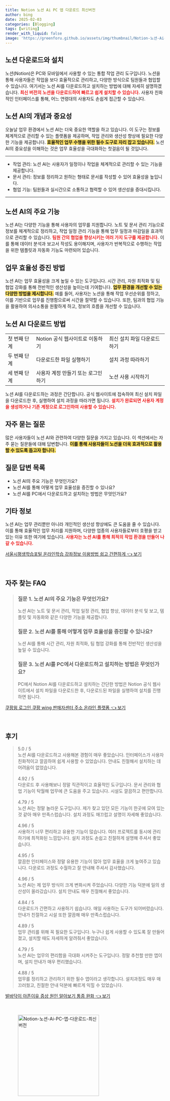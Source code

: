 ```yaml
---
title: Notion 노션 Ai PC 앱 다운로드 최신버전
author: bing
date: 2025-02-03
categories: [Blogging]
tags: [writing]
render_with_liquid: false
image: 'https://greenforu.github.io/assets/img/thumbnail/Notion-노션-Ai-PC-앱-다운로드-최신버전.webp'
---
```



<h2 id='노션_다운로드와_설치'>노션 다운로드와 설치</h2>

<p>노션(Notion)은 PC와 모바일에서 사용할 수 있는 통합 작업 관리 도구입니다. 노션을 통해 사용자들은 작업을 보다 효율적으로 관리하고, 다양한 방식으로 팀원들과 협업할 수 있습니다. 여기서는 노션 AI를 다운로드하고 설치하는 방법에 대해 자세히 설명하겠습니다. <b><span style="color: #ee2323;">최신 버전의 노션을 다운로드하여 빠르고 쉽게 설치할 수 있습니다.</span></b> 사용자 친화적인 인터페이스를 통해, 어느 연령대의 사용자도 손쉽게 접근할 수 있습니다.</p>

<h2 id='노션_AI의_개념과_중요성'>노션 AI의 개념과 중요성</h2>

<p>오늘날 업무 환경에서 노션 AI는 더욱 중요한 역할을 하고 있습니다. 이 도구는 정보를 체계적으로 관리할 수 있는 플랫폼을 제공하며, 작업 관리와 생산성 향상에 필요한 다양한 기능을 제공합니다. <b><span style="background-color: #ffe066;">효율적인 업무 수행을 위한 필수 도구로 자리 잡고 있습니다.</span></b> 노션 AI의 중요성을 이해하는 것은 업무 효율성을 극대화하는 첫걸음이 될 것입니다.</p>

<hr />

<ul>
    <li>작업 관리: 노션 AI는 사용자가 일정이나 작업을 체계적으로 관리할 수 있는 기능을 제공합니다.</li>
    <li>문서 관리: 정보를 정리하고 원하는 형태로 문서를 작성할 수 있어 효율성을 높입니다.</li>
    <li>협업 기능: 팀원들과 실시간으로 소통하고 협력할 수 있어 생산성을 증대시킵니다.</li>
</ul>

<hr />

<h2 id='노션_AI의_주요_기능'>노션 AI의 주요 기능</h2>

<p>노션 AI는 다양한 기능을 통해 사용자의 업무를 지원합니다. 노트 및 문서 관리 기능으로 정보를 체계적으로 정리하고, 작업 일정 관리 기능을 통해 업무 일정과 마감일을 효과적으로 관리할 수 있습니다. <b><span style="color: #ee2323;">팀원 간의 협업을 향상시키는 여러 가지 도구를 제공합니다.</span></b> 이를 통해 데이터 분석과 보고서 작성도 용이해지며, 사용자가 반복적으로 수행하는 작업을 위한 템플릿과 자동화 기능도 마련되어 있습니다.</p>

<h2 id='업무_효율성_증진_방법'>업무 효율성 증진 방법</h2>

<p>노션 AI는 업무 효율성을 크게 높일 수 있는 도구입니다. 시간 관리, 자원 최적화 및 팀 협업 강화를 통해 전반적인 생산성을 높이는데 기여합니다. <b><span style="background-color: #ffe066;">업무 환경을 개선할 수 있는 다양한 방법을 제시합니다.</span></b> 예를 들어, 사용자는 노션을 통해 작업 우선순위를 정하고, 이를 기반으로 업무를 진행함으로써 시간을 절약할 수 있습니다. 또한, 팀과의 협업 기능을 활용하여 의사소통을 원활하게 하고, 정보의 흐름을 개선할 수 있습니다.</p>

<h2 id='노션_AI_다운로드_방법'>노션 AI 다운로드 방법</h2>

<table>
    <tr>
        <td>첫 번째 단계</td>
        <td>Notion 공식 웹사이트로 이동하기</td>
        <td>최신 설치 파일 다운로드하기</td>
    </tr>
    <tr>
        <td>두 번째 단계</td>
        <td>다운로드한 파일 실행하기</td>
        <td>설치 과정 따라하기</td>
    </tr>
    <tr>
        <td>세 번째 단계</td>
        <td>사용자 계정 만들기 또는 로그인하기</td>
        <td>노션 사용 시작하기</td>
    </tr>
</table>

<p>노션 AI를 다운로드하는 과정은 간단합니다. 공식 웹사이트에 접속하여 최신 설치 파일을 다운로드한 후, 실행하여 설치 과정을 따라가면 됩니다. <b><span style="color: #ee2323;">설치가 완료되면 사용자 계정을 생성하거나 기존 계정으로 로그인하여 사용할 수 있습니다.</span></b></p>

<h2 id='자주_묻는_질문'>자주 묻는 질문</h2>

<p>많은 사용자들이 노션 AI와 관련하여 다양한 질문을 가지고 있습니다. 이 섹션에서는 자주 묻는 질문들에 대해 답변합니다. <b><span style="background-color: #ffe066;">이를 통해 사용자들이 노션을 더욱 효과적으로 활용할 수 있도록 돕고자 합니다.</span></b></p>

<h2 id='질문_답변_목록'>질문 답변 목록</h2>

<ul>
    <li>노션 AI의 주요 기능은 무엇인가요?</li>
    <li>노션 AI를 통해 어떻게 업무 효율성을 증진할 수 있나요?</li>
    <li>노션 AI를 PC에서 다운로드하고 설치하는 방법은 무엇인가요?</li>
</ul>

<h2 id='기타_정보'>기타 정보</h2>

<p>노션 AI는 업무 관리뿐만 아니라 개인적인 생산성 향상에도 큰 도움을 줄 수 있습니다. 이를 통해 효율적인 업무 처리를 지원하며, 다양한 업종의 사용자들로부터 호평을 받고 있는 이유 또한 여기에 있습니다. <b><span style="color: #ee2323;">사용자는 노션 AI를 통해 최적의 작업 환경을 만들어 나갈 수 있습니다.</span></b></p>


<p><a class="click-button" title="서울시평생학습포털 온라인학습 강좌정보 이용방법 쉽고 간편하게" href="https://greenforu.github.io/posts/%EC%84%9C%EC%9A%B8%EC%8B%9C%ED%8F%89%EC%83%9D%ED%95%99%EC%8A%B5%ED%8F%AC%ED%84%B8-%EC%98%A8%EB%9D%BC%EC%9D%B8%ED%95%99%EC%8A%B5-%EA%B0%95%EC%A2%8C%EC%A0%95%EB%B3%B4-%EC%9D%B4%EC%9A%A9%EB%B0%A9%EB%B2%95-%EC%89%BD%EA%B3%A0-%EA%B0%84%ED%8E%B8%ED%95%98%EA%B2%8C/" rel="dofollow">서울시평생학습포털 온라인학습 강좌정보 이용방법 쉽고 간편하게 👈 보기</a></p><br>
<h2 id='자주_찾는_FAQ'>자주 찾는 FAQ</h2>
<div itemscope="" itemtype="https://schema.org/FAQPage">
<blockquote>
<div itemscope="" itemprop="mainEntity" itemtype="https://schema.org/Question">
<h3 itemprop="name">질문 1. 노션 AI의 주요 기능은 무엇인가요?</h3>
<div itemscope="" itemprop="acceptedAnswer" itemtype="https://schema.org/Answer">
<span itemprop="text">
<p>노션 AI는 노트 및 문서 관리, 작업 일정 관리, 협업 향상, 데이터 분석 및 보고, 템플릿 및 자동화와 같은 다양한 기능을 제공합니다.</p>
</span>
</div>
</div>
<div itemscope="" itemprop="mainEntity" itemtype="https://schema.org/Question">
<h3 itemprop="name">질문 2. 노션 AI를 통해 어떻게 업무 효율성을 증진할 수 있나요?</h3>
<div itemscope="" itemprop="acceptedAnswer" itemtype="https://schema.org/Answer">
<span itemprop="text">
<p>노션 AI를 통해 시간 관리, 자원 최적화, 팀 협업 강화를 통해 전반적인 생산성을 높일 수 있습니다.</p>
</span>
</div>
</div>
<div itemscope="" itemprop="mainEntity" itemtype="https://schema.org/Question">
<h3 itemprop="name">질문 3. 노션 AI를 PC에서 다운로드하고 설치하는 방법은 무엇인가요?</h3>
<div itemscope="" itemprop="acceptedAnswer" itemtype="https://schema.org/Answer">
<span itemprop="text">
<p>PC에서 Notion AI를 다운로드하고 설치하는 간단한 방법은 Notion 공식 웹사이트에서 설치 파일을 다운로드한 후, 다운로드된 파일을 실행하여 설치를 진행하면 됩니다.</p>
</span>
</div>
</div>
</blockquote>
</div>
<p><a class="click-button" title="쿠팡윙 로그인 쿠팡 wing 판매자센터 주소 온라인 플랫폼" href="https://greenforu.github.io/posts/%EC%BF%A0%ED%8C%A1%EC%9C%99-%EB%A1%9C%EA%B7%B8%EC%9D%B8-%EC%BF%A0%ED%8C%A1-wing-%ED%8C%90%EB%A7%A4%EC%9E%90%EC%84%BC%ED%84%B0-%EC%A3%BC%EC%86%8C-%EC%98%A8%EB%9D%BC%EC%9D%B8-%ED%94%8C%EB%9E%AB%ED%8F%BC/" rel="dofollow">쿠팡윙 로그인 쿠팡 wing 판매자센터 주소 온라인 플랫폼 👈 보기</a></p><br>
<h2 id='후기'>후기</h2>
<div itemscope itemtype="https://schema.org/Product">
  <blockquote>
  <div itemprop="review" itemscope itemtype="https://schema.org/Review">
      <div itemprop="reviewRating" itemscope itemtype="https://schema.org/Rating"> <span itemprop="ratingValue">5.0</span> / <span itemprop="bestRating">5</span> </div>
      <span itemprop="reviewBody">노션 AI를 다운로드하고 사용해본 경험이 매우 좋았습니다. 인터페이스가 사용자 친화적이고 깔끔하여 쉽게 사용할 수 있었습니다. 안내도 친절해서 설치하는 데 어려움이 없었습니다.</span>
  </div>
  <br>
  <div itemprop="review" itemscope itemtype="https://schema.org/Review">
      <div itemprop="reviewRating" itemscope itemtype="https://schema.org/Rating"> <span itemprop="ratingValue">4.92</span> / <span itemprop="bestRating">5</span> </div>
      <span itemprop="reviewBody">다운로드 후 사용해보니 정말 직관적이고 효율적인 도구입니다. 문서 관리와 협업 기능이 탁월해 업무에 큰 도움을 주고 있습니다. 시설도 깔끔하고 편안합니다.</span>
  </div>
  <br>
  <div itemprop="review" itemscope itemtype="https://schema.org/Review">
      <div itemprop="reviewRating" itemscope itemtype="https://schema.org/Rating"> <span itemprop="ratingValue">4.79</span> / <span itemprop="bestRating">5</span> </div>
      <span itemprop="reviewBody">노션 AI는 정말 놀라운 도구입니다. 제가 찾고 있던 모든 기능이 한곳에 모여 있는 것 같아 매우 만족스럽습니다. 설치 과정도 매끄럽고 설명이 자세해 좋았습니다.</span>
  </div>
  <br>
  <div itemprop="review" itemscope itemtype="https://schema.org/Review">
      <div itemprop="reviewRating" itemscope itemtype="https://schema.org/Rating"> <span itemprop="ratingValue">4.96</span> / <span itemprop="bestRating">5</span> </div>
      <span itemprop="reviewBody">사용하기 너무 편리하고 유용한 기능이 많습니다. 여러 프로젝트를 동시에 관리하기에 최적화된 느낌입니다. 설치 과정도 손쉽고 친절하게 설명해 주셔서 좋았습니다.</span>
  </div>
  <br>
  <div itemprop="review" itemscope itemtype="https://schema.org/Review">
      <div itemprop="reviewRating" itemscope itemtype="https://schema.org/Rating"> <span itemprop="ratingValue">4.95</span> / <span itemprop="bestRating">5</span> </div>
      <span itemprop="reviewBody">깔끔한 인터페이스와 정말 유용한 기능이 많아 업무 효율을 크게 높여주고 있습니다. 다운로드 과정도 수월하고 잘 안내해 주셔서 감사했습니다.</span>
  </div>
  <br>
  <div itemprop="review" itemscope itemtype="https://schema.org/Review">
      <div itemprop="reviewRating" itemscope itemtype="https://schema.org/Rating"> <span itemprop="ratingValue">4.96</span> / <span itemprop="bestRating">5</span> </div>
      <span itemprop="reviewBody">노션 AI는 제 업무 방식이 크게 변화시켜 주었습니다. 다양한 기능 덕분에 일의 생산성이 올라갔습니다. 설치 안내도 매우 친절해서 좋았습니다.</span>
  </div>
  <br>
  <div itemprop="review" itemscope itemtype="https://schema.org/Review">
      <div itemprop="reviewRating" itemscope itemtype="https://schema.org/Rating"> <span itemprop="ratingValue">4.84</span> / <span itemprop="bestRating">5</span> </div>
      <span itemprop="reviewBody">다운로드가 간편하고 사용하기 쉽습니다. 매일 사용하는 도구가 되어버렸습니다. 안내가 친절하고 시설 또한 깔끔해 매우 만족스럽습니다.</span>
  </div>
  <br>
  <div itemprop="review" itemscope itemtype="https://schema.org/Review">
      <div itemprop="reviewRating" itemscope itemtype="https://schema.org/Rating"> <span itemprop="ratingValue">4.89</span> / <span itemprop="bestRating">5</span> </div>
      <span itemprop="reviewBody">업무 관리를 위해 꼭 필요한 도구입니다. 누구나 쉽게 사용할 수 있도록 잘 만들어졌고, 설치할 때도 자세하게 알려줘서 좋았습니다.</span>
  </div>
  <br>
  <div itemprop="review" itemscope itemtype="https://schema.org/Review">
      <div itemprop="reviewRating" itemscope itemtype="https://schema.org/Rating"> <span itemprop="ratingValue">4.79</span> / <span itemprop="bestRating">5</span> </div>
      <span itemprop="reviewBody">노션 AI는 업무의 편리함을 극대화 시켜주는 도구입니다. 정말 추천할 만한 앱이며, 설치 안내가 매우 편리했습니다.</span>
  </div>
  <br>
  <div itemprop="review" itemscope itemtype="https://schema.org/Review">
      <div itemprop="reviewRating" itemscope itemtype="https://schema.org/Rating"> <span itemprop="ratingValue">4.88</span> / <span itemprop="bestRating">5</span> </div>
      <span itemprop="reviewBody">업무를 정리하고 관리하기 위한 필수 앱이라고 생각합니다. 설치과정도 매우 매끄러웠고, 친절한 안내 덕분에 빠르게 익힐 수 있었습니다.</span>
  </div>
  </blockquote>
</div>
<p><a class="click-button" title="발바닥이 아픈이유 증상 원인 알아보기 통증 완화" href="https://greenforu.github.io/posts/%EB%B0%9C%EB%B0%94%EB%8B%A5%EC%9D%B4-%EC%95%84%ED%94%88%EC%9D%B4%EC%9C%A0-%EC%A6%9D%EC%83%81-%EC%9B%90%EC%9D%B8-%EC%95%8C%EC%95%84%EB%B3%B4%EA%B8%B0-%ED%86%B5%EC%A6%9D-%EC%99%84%ED%99%94/" rel="dofollow">발바닥이 아픈이유 증상 원인 알아보기 통증 완화 👈 보기</a></p><br>
<figure class="image"><img src="https://greenforu.github.io/assets/img/thumbnail/Notion-노션-Ai-PC-앱-다운로드-최신버전.webp" alt="Notion-노션-Ai-PC-앱-다운로드-최신버전" width="256" height="256"></figure>